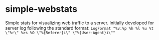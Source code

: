 simple-webstats
===============

Simple stats for visualizing web traffic to a server. Initially developed for server log following the standard format:
`LogFormat "%v:%p %h %l %u %t \"%r\" %>s %O \"%{Referer}i\" \"%{User-Agent}i\""`

